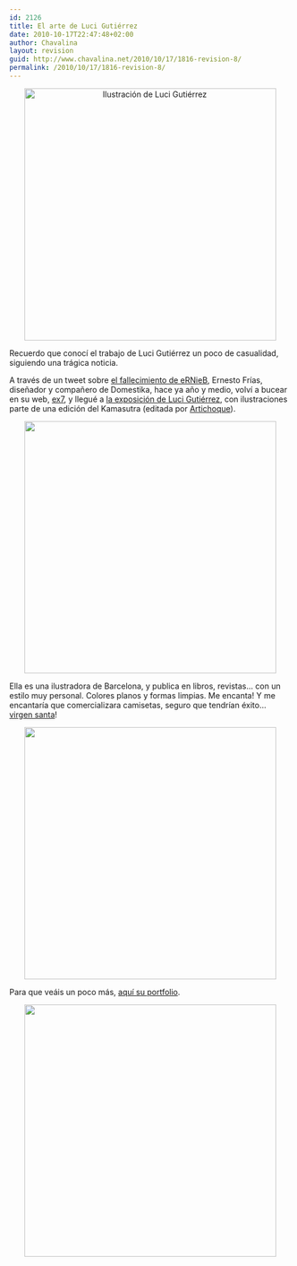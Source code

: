 ```yaml
---
id: 2126
title: El arte de Luci Gutiérrez
date: 2010-10-17T22:47:48+02:00
author: Chavalina
layout: revision
guid: http://www.chavalina.net/2010/10/17/1816-revision-8/
permalink: /2010/10/17/1816-revision-8/
---
```

<p style="text-align: center;">
  <a href="http://www.chavalina.net/imagenes/2010/10/imagen11.jpg"><img class="size-full wp-image-2113  aligncenter" title="imagen11" src="http://www.chavalina.net/imagenes/2010/10/imagen11.jpg" alt="Ilustración de Luci Gutiérrez" width="450" height="450" srcset="http://www.chavalina.net/imagenes/2010/10/imagen11.jpg 450w, http://www.chavalina.net/imagenes/2010/10/imagen11-150x150.jpg 150w, http://www.chavalina.net/imagenes/2010/10/imagen11-300x300.jpg 300w" sizes="(max-width: 450px) 100vw, 450px" /></a>
</p>

Recuerdo que conocí el trabajo de Luci Gutiérrez un poco de casualidad, siguiendo una trágica noticia.

A través de un tweet sobre [el fallecimiento de eRNieB](http://www.domestika.org/foros/939-off_topic/hilos/76670-ernesto_frias_nuestro_amigo_nos_ha_dejado), Ernesto Frías, diseñador y compañero de Domestika, hace ya año y medio, volví a bucear en su web, [ex7](http://ex7.org/index.html), y llegué a [la exposición de Luci Gutiérrez](http://ex7.org/exposiciones/luci-gutierrez/index.html), con ilustraciones parte de una edición del Kamasutra (editada por [Artichoque](http://www.artichoque.es/)).

<p style="text-align: center;">
  <a href="http://www.chavalina.net/imagenes/2010/10/imagen01.jpg"><img class="size-full wp-image-2118  aligncenter" title="imagen01" src="http://www.chavalina.net/imagenes/2010/10/imagen01.jpg" alt="" width="450" height="450" srcset="http://www.chavalina.net/imagenes/2010/10/imagen01.jpg 450w, http://www.chavalina.net/imagenes/2010/10/imagen01-150x150.jpg 150w, http://www.chavalina.net/imagenes/2010/10/imagen01-300x300.jpg 300w" sizes="(max-width: 450px) 100vw, 450px" /></a>
</p>

Ella es una ilustradora de Barcelona, y publica en libros, revistas&#8230; con un estilo muy personal. Colores planos y formas limpias. Me encanta! Y me encantaría que comercializara camisetas, seguro que tendrían éxito&#8230; [virgen santa](http://ex7.org/exposiciones/luci-gutierrez/imagen5.html)!

<p style="text-align: center;">
  <a href="http://www.chavalina.net/imagenes/2010/10/imagen05.jpg"><img class="size-full wp-image-2116  aligncenter" title="imagen05" src="http://www.chavalina.net/imagenes/2010/10/imagen05.jpg" alt="" width="450" height="450" srcset="http://www.chavalina.net/imagenes/2010/10/imagen05.jpg 450w, http://www.chavalina.net/imagenes/2010/10/imagen05-150x150.jpg 150w, http://www.chavalina.net/imagenes/2010/10/imagen05-300x300.jpg 300w" sizes="(max-width: 450px) 100vw, 450px" /></a>
</p>

Para que veáis un poco más, [aquí su portfolio](http://holeland.com/).

<p style="text-align: center;">
  <a href="http://www.chavalina.net/imagenes/2010/10/imagen06.jpg"><img class="size-full wp-image-2117  aligncenter" title="imagen06" src="http://www.chavalina.net/imagenes/2010/10/imagen06.jpg" alt="" width="450" height="450" srcset="http://www.chavalina.net/imagenes/2010/10/imagen06.jpg 450w, http://www.chavalina.net/imagenes/2010/10/imagen06-150x150.jpg 150w, http://www.chavalina.net/imagenes/2010/10/imagen06-300x300.jpg 300w" sizes="(max-width: 450px) 100vw, 450px" /></a>
</p>